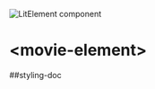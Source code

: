 ![LitElement component](https://img.shields.io/badge/litElement-component-blue.svg)

# \<movie-element>

##styling-doc